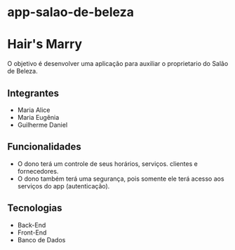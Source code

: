 # app-salao-de-beleza

<h1>Hair's Marry</h1>

<p>O objetivo é desenvolver uma aplicação para auxiliar o proprietario do Salão de Beleza.</p>

<h2>Integrantes</h2>
<ul>
  <li>Maria Alice</li>
  <li>Maria Eugênia</li>
  <li>Guilherme Daniel</li>
</ul>

<h2>Funcionalidades</h2>
<ul>
  <li>O dono terá um controle de seus horários, serviços. clientes e fornecedores.</li>
  <li>O dono também terá uma segurança, pois somente ele terá acesso aos serviços do app (autenticação).</li>
</ul>

<h2>Tecnologias</h2>
<ul>
  <li>Back-End</li>
  <li>Front-End</li>
  <li>Banco de Dados</li>
</ul>
